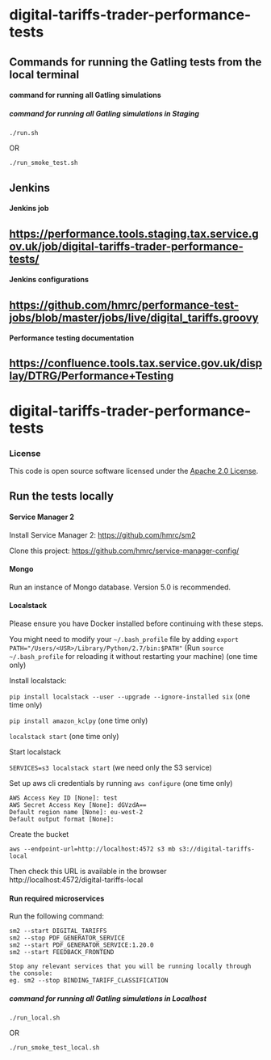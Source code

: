 # digital-tariffs-trader-performance-tests

## Commands for running the Gatling tests from the local terminal

#### command for running all Gatling simulations 
##### command for running all Gatling simulations in Staging
```shell
./run.sh
```
OR
```shell
./run_smoke_test.sh 
```

## Jenkins

#### Jenkins job
https://performance.tools.staging.tax.service.gov.uk/job/digital-tariffs-trader-performance-tests/
---

#### Jenkins configurations
https://github.com/hmrc/performance-test-jobs/blob/master/jobs/live/digital_tariffs.groovy
---

#### Performance testing documentation 
https://confluence.tools.tax.service.gov.uk/display/DTRG/Performance+Testing
---

# digital-tariffs-trader-performance-tests

### License
This code is open source software licensed under the [Apache 2.0 License]("http://www.apache.org/licenses/LICENSE-2.0.html").

## Run the tests locally

#### Service Manager 2
Install Service Manager 2:
https://github.com/hmrc/sm2

Clone this project:
https://github.com/hmrc/service-manager-config/

#### Mongo
Run an instance of Mongo database. Version 5.0 is recommended.

#### Localstack
Please ensure you have Docker installed before continuing with these steps.

You might need to modify your `~/.bash_profile` file by adding `export PATH="/Users/<USR>/Library/Python/2.7/bin:$PATH"`
(Run `source ~/.bash_profile` for reloading it without restarting your machine) (one time only)

Install localstack:

`pip install localstack --user --upgrade --ignore-installed six` (one time only)

`pip install amazon_kclpy` (one time only)

`localstack start` (one time only)

Start localstack

`SERVICES=s3 localstack start` (we need only the S3 service)

Set up aws cli credentials by running `aws configure` (one time only)
```
AWS Access Key ID [None]: test
AWS Secret Access Key [None]: dGVzdA==
Default region name [None]: eu-west-2
Default output format [None]:
```

Create the bucket

`aws --endpoint-url=http://localhost:4572 s3 mb s3://digital-tariffs-local`

Then check this URL is available in the browser http://localhost:4572/digital-tariffs-local

#### Run required microservices
Run the following command:
```
sm2 --start DIGITAL_TARIFFS
sm2 --stop PDF_GENERATOR_SERVICE
sm2 --start PDF_GENERATOR_SERVICE:1.20.0
sm2 --start FEEDBACK_FRONTEND

Stop any relevant services that you will be running locally through the console:
eg. sm2 --stop BINDING_TARIFF_CLASSIFICATION
```

##### command for running all Gatling simulations in Localhost
```shell
./run_local.sh
```
OR
```shell
./run_smoke_test_local.sh
```
